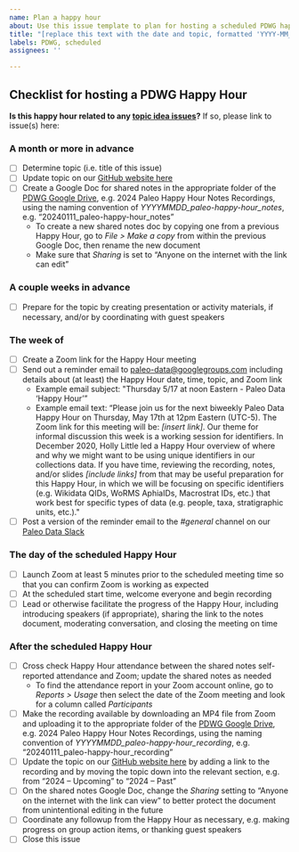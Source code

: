 ```yaml
---
name: Plan a happy hour
about: Use this issue template to plan for hosting a scheduled PDWG happy hour
title: "[replace this text with the date and topic, formatted 'YYYY-MM_DD Topic']"
labels: PDWG, scheduled
assignees: ''

---
```

## Checklist for hosting a PDWG Happy Hour 

**Is this happy hour related to any [topic idea issues](https://github.com/paleo-data/happy-hours/labels/idea)?** If so, please link to issue(s) here:

### A month or more in advance
- [ ] Determine topic (i.e. title of this issue)
- [ ] Update topic on our [GitHub website here](https://github.com/paleo-data/paleo-data.github.io/blob/main/happy-hours.md)
- [ ] Create a Google Doc for shared notes in the appropriate folder of the [PDWG Google Drive](https://drive.google.com/drive/folders/1UYyaRMMnQbgE_2FSiTdb4nLV8BAjyBz5?usp=sharing), e.g. 2024 Paleo Happy Hour Notes Recordings, using the naming convention of _YYYYMMDD_paleo-happy-hour_notes_, e.g. “20240111_paleo-happy-hour_notes”
    - To create a new shared notes doc by copying one from a previous Happy Hour, go to _File > Make a copy_ from within the previous Google Doc, then rename the new document
    - Make sure that _Sharing_ is set to “Anyone on the internet with the link can edit”

### A couple weeks in advance
- [ ] Prepare for the topic by creating presentation or activity materials, if necessary, and/or by coordinating with guest speakers

### The week of
- [ ] Create a Zoom link for the Happy Hour meeting
- [ ] Send out a reminder email to paleo-data@googlegroups.com including details about (at least) the Happy Hour date, time, topic, and Zoom link
    - Example email subject: "Thursday 5/17 at noon Eastern - Paleo Data ‘Happy Hour’”
    - Example email text: “Please join us for the next biweekly Paleo Data Happy Hour on Thursday, May 17th at 12pm Eastern (UTC-5). The Zoom link for this meeting will be: _[insert link]_. Our theme for informal discussion this week is a working session for identifiers. In December 2020, Holly Little led a Happy Hour overview of where and why we might want to be using unique identifiers in our collections data. If you have time, reviewing the recording, notes, and/or slides _[include links]_ from that may be useful preparation for this Happy Hour, in which we will be focusing on specific identifiers (e.g. Wikidata QIDs, WoRMS AphiaIDs, Macrostrat IDs, etc.) that work best for specific types of data (e.g. people, taxa, stratigraphic units, etc.)."
- [ ] Post a version of the reminder email to the _#general_ channel on our [Paleo Data Slack](https://paleo-data.slack.com/home)

### The day of the scheduled Happy Hour
- [ ] Launch Zoom at least 5 minutes prior to the scheduled meeting time so that you can confirm Zoom is working as expected
- [ ] At the scheduled start time, welcome everyone and begin recording
- [ ] Lead or otherwise facilitate the progress of the Happy Hour, including introducing speakers (if appropriate), sharing the link to the notes document, moderating conversation, and closing the meeting on time

### After the scheduled Happy Hour
- [ ] Cross check Happy Hour attendance between the shared notes self-reported attendance and Zoom; update the shared notes as needed
    - To find the attendance report in your Zoom account online, go to _Reports > Usage_ then select the date of the Zoom meeting and look for a column called _Participants_
- [ ] Make the recording available by downloading an MP4 file from Zoom and uploading it to the appropriate folder of the [PDWG Google Drive](https://drive.google.com/drive/folders/1UYyaRMMnQbgE_2FSiTdb4nLV8BAjyBz5?usp=sharing), e.g. 2024 Paleo Happy Hour Notes Recordings, using the naming convention of _YYYYMMDD_paleo-happy-hour_recording_, e.g. “20240111_paleo-happy-hour_recording”
- [ ] Update the topic on our [GitHub website here](https://github.com/paleo-data/paleo-data.github.io/blob/main/happy-hours.md) by adding a link to the recording and by moving the topic down into the relevant section, e.g. from “2024 – Upcoming” to “2024 – Past”
- [ ] On the shared notes Google Doc, change the _Sharing_ setting to “Anyone on the internet with the link can view” to better protect the document from unintentional editing in the future
- [ ] Coordinate any followup from the Happy Hour as necessary, e.g. making progress on group action items, or thanking guest speakers
- [ ] Close this issue
